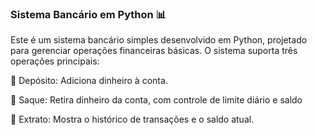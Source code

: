 ### Sistema Bancário em Python 📊

Este é um sistema bancário simples desenvolvido em Python, projetado para gerenciar operações financeiras básicas. O sistema suporta três operações principais:

💸 Depósito: Adiciona dinheiro à conta.

🏧 Saque: Retira dinheiro da conta, com controle de limite diário e saldo

📜 Extrato: Mostra o histórico de transações e o saldo atual.

